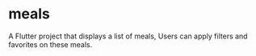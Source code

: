 # meals

A Flutter project that displays a list of meals, Users can apply filters and favorites on these meals.
